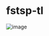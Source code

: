 # fstsp-tl

![image](https://github.com/avelin0/fstsp-tl/assets/12461215/a70202d4-e3c8-4f68-b8b9-124fbe5dc632)

